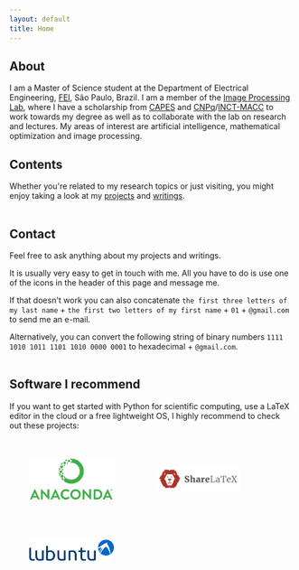 ```yaml
---
layout: default
title: Home
---
```

<!--<img align="left" width="150" hspace="20" src="assets/img/home/davi.jpg" usemap="#mapname">
<map name="mapname">
    <area shape="poly" coords="65,19,79,8,96,23,91,28,81,17,71,25" href="http://evo.shoryuken.com/" alt="EVO">
</map>-->
## About
I am a Master of Science student at the Department of Electrical Engineering, <a href="http://www2.fei.edu.br/internacional/en/welcome-to-fei/" target="_blank">FEI</a>, São Paulo, Brazil. I am a member of the <a href="http://fei.edu.br/~cet/ipl.html" target="_blank">Image Processing Lab</a>, where I have a scholarship from <a href="http://www.capes.gov.br/" target="_blank">CAPES</a> and <a href="http://www.cnpq.br/" target="_blank">CNPq</a>/<a href="https://macc.lncc.br/" target="_blank">INCT-MACC</a> to work towards my degree as well as to collaborate with the lab on research and lectures. My areas of interest are artificial intelligence, mathematical optimization and image processing.

## Contents

Whether you're related to my research topics or just visiting, you might enjoy taking a look at my [projects](http://ddfabbro.com/projects.html) and [writings](http://ddfabbro.com/writings.html).
<br><br>

## Contact

Feel free to ask anything about my projects and writings.

It is usually very easy to get in touch with me. All you have to do is use one of the icons in the header of this page and message me.

If that doesn't work you can also concatenate `the first three letters of my last name` + `the first two letters of my first name` + `01` + `@gmail.com` to send me an e-mail.

Alternatively, you can convert the following string of binary numbers `1111 1010 1011 1101 1010 0000 0001` to hexadecimal + `@gmail.com`.
<br><br>
## Software I recommend

If you want to get started with Python for scientific computing, use a LaTeX editor in the cloud or a free lightweight OS, I highly recommend to check out these projects:

<a href="https://www.anaconda.com" target="_blank"><img src="assets/img/home/anaconda.jpg" alt="Anaconda" width="150" vspace="35" hspace="35" align="middle"></a>
<a href="https://www.sharelatex.com" target="_blank"><img src="assets/img/home/sharelatex.jpg" alt="ShareLaTeX" width="150" vspace="35" hspace="35" align="middle"></a>
<a href="https://wiki.ubuntu.com/Lubuntu" target="_blank"><img src="assets/img/home/lubuntu.jpg" alt="Lubuntu" width="150" vspace="35" hspace="35" align="middle"></a>
